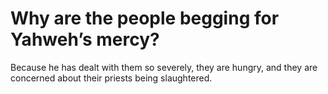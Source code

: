 # Why are the people begging for Yahweh’s mercy?

Because he has dealt with them so severely, they are hungry, and they are concerned about their priests being slaughtered.

